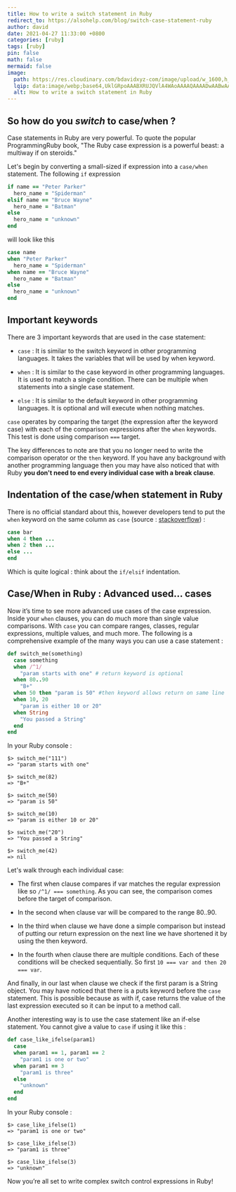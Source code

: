 ```yaml
---
title: How to write a switch statement in Ruby
redirect_to: https://alsohelp.com/blog/switch-case-statement-ruby
author: david
date: 2021-04-27 11:33:00 +0800
categories: [ruby]
tags: [ruby]
pin: false
math: false
mermaid: false
image:
  path: https://res.cloudinary.com/bdavidxyz-com/image/upload/w_1600,h_836,q_100/l_text:Karla_72_bold:How%20to%20write%20a%20switch%20statement%20in%20Ruby,co_rgb:ffe4e6,c_fit,w_1400,h_240/fl_layer_apply,g_south_west,x_100,y_180/l_text:Karla_48:A%20simple%20article%20about%20Ruby,co_rgb:ffe4e680,c_fit,w_1400/fl_layer_apply,g_south_west,x_100,y_100/newblog/globals/bg_me.jpg
  lqip: data:image/webp;base64,UklGRpoAAABXRUJQVlA4WAoAAAAQAAAADwAABwAAQUxQSDIAAAARL0AmbZurmr57yyIiqE8oiG0bejIYEQTgqiDA9vqnsUSI6H+oAERp2HZ65qP/VIAWAFZQOCBCAAAA8AEAnQEqEAAIAAVAfCWkAALp8sF8rgRgAP7o9FDvMCkMde9PK7euH5M1m6VWoDXf2FkP3BqV0ZYbO6NA/VFIAAAA
  alt: How to write a switch statement in Ruby
---
```


## So how do you *switch* to case/when ?

Case statements in Ruby are very powerful. To quote the popular  ProgrammingRuby book, "The Ruby case expression is a powerful beast: a multiway if on steroids."

Let's begin by converting a small-sized if expression into a `case/when` statement. The following `if` expression

```ruby
if name == "Peter Parker"
  hero_name = "Spiderman"
elsif name == "Bruce Wayne"
  hero_name = "Batman"
else
  hero_name = "unknown"
end
```

will look like this

```ruby
case name
when "Peter Parker"
  hero_name = "Spiderman"
when name == "Bruce Wayne"
  hero_name = "Batman"
else
  hero_name = "unknown"
end
```

## Important keywords 

There are 3 important keywords that are used in the case statement:

 - `case` : It is similar to the switch keyword in other programming languages. It takes the variables that will be used by when keyword.

 - `when` : It is similar to the case keyword in other programming languages. It is used to match a single condition. There can be multiple when statements into a single case statement.

 - `else` : It is similar to the default keyword in other programming languages. It is optional and will execute when nothing matches.

`case` operates by comparing the target (the expression after the keyword case) with each of the comparison expressions after the `when` keywords. This test is done using comparison `===` target.

The key differences to note are that you no longer need to write the comparison operator or the `then` keyword. If you have any background with another programming language then you may have also noticed that with Ruby **you don't need to end every individual case with a break clause**.

## Indentation of the case/when statement in Ruby

There is no official standard about this, however developers tend  to put the `when` keyword on the same column as `case`  (source : [stackoverflow](https://stackoverflow.com/questions/17707373/ruby-is-there-a-right-way-to-indent-a-case-statement)) :

```ruby
case bar
when 4 then ...
when 2 then ...
else ...
end
```

Which is quite logical : think about the `if/elsif` indentation.

## Case/When in Ruby : Advanced used... cases

Now it’s time to see more advanced use cases of the case expression. Inside your `when` clauses, you can do much more than single value comparisons. With `case` you can compare ranges, classes, regular expressions, multiple values, and much more. The following is a comprehensive example of the many ways you can use a case statement :


```ruby
def switch_me(something)
  case something
  when /^1/ 
    "param starts with one" # return keyword is optional
  when 80..90
    "B+"
  when 50 then "param is 50" #then keyword allows return on same line
  when 10, 20
    "param is either 10 or 20"
  when String
    "You passed a String"
  end
end
```

In your Ruby console :

```shell
$> switch_me("111")
=> "param starts with one"

$> switch_me(82)
=> "B+"

$> switch_me(50)
=> "param is 50"

$> switch_me(10)
=> "param is either 10 or 20"

$> switch_me("20")
=> "You passed a String"

$> switch_me(42)
=> nil
```

Let's walk through each individual case:

 - The first when clause compares if var matches the regular expression like so `/^1/ === something`. As you can see, the comparison comes before the target of comparison.

 - In the second when clause var will be compared to the range 80..90.
  
 - In the third when clause we have done a simple comparison but instead of putting our return expression on the next line we have shortened it by using the then keyword.

 - In the fourth when clause there are multiple conditions. Each of these conditions will be checked sequentially. So first `10 === var and then 20 === var`.

And finally, in our last when clause we check if the first param is a String object. You may have noticed that there is a puts keyword before the `case` statement. This is possible because as with if, case returns the value of the last expression executed so it can be input to a method call.

Another interesting way is to use the case statement like an if-else statement. You cannot give a value to `case` if using it like this :

```ruby
def case_like_ifelse(param1)
  case
  when param1 == 1, param1 == 2
    "param1 is one or two"
  when param1 == 3
    "param1 is three"
  else
    "unknown"
  end
end
```

In your Ruby console :

```shell
$> case_like_ifelse(1)
=> "param1 is one or two"

$> case_like_ifelse(3)
=> "param1 is three"

$> case_like_ifelse(3)
=> "unknown"
```

Now you’re all set to write complex switch control expressions in Ruby!